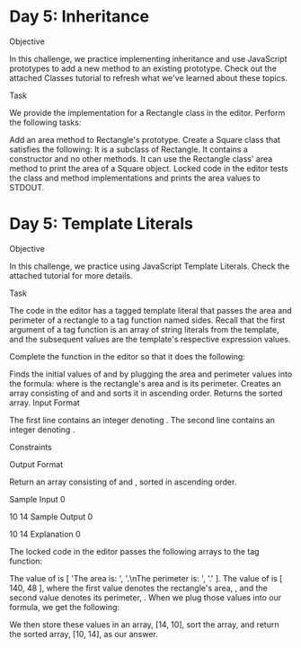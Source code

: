 # Day 5: Inheritance

Objective

In this challenge, we practice implementing inheritance and use JavaScript prototypes to add a new method to an existing prototype. Check out the attached Classes tutorial to refresh what we've learned about these topics.

Task

We provide the implementation for a Rectangle class in the editor. Perform the following tasks:

Add an area method to Rectangle's prototype.
Create a Square class that satisfies the following:
It is a subclass of Rectangle.
It contains a constructor and no other methods.
It can use the Rectangle class' area method to print the area of a Square object.
Locked code in the editor tests the class and method implementations and prints the area values to STDOUT.


# Day 5: Template Literals

Objective

In this challenge, we practice using JavaScript Template Literals. Check the attached tutorial for more details.

Task

The code in the editor has a tagged template literal that passes the area and perimeter of a rectangle to a tag function named sides. Recall that the first argument of a tag function is an array of string literals from the template, and the subsequent values are the template's respective expression values.

Complete the function in the editor so that it does the following:

Finds the initial values of  and  by plugging the area and perimeter values into the formula:
where  is the rectangle's area and  is its perimeter.
Creates an array consisting of  and  and sorts it in ascending order.
Returns the sorted array.
Input Format

The first line contains an integer denoting .
The second line contains an integer denoting .

Constraints

Output Format

Return an array consisting of  and , sorted in ascending order.

Sample Input 0

10
14
Sample Output 0

10
14
Explanation 0

The locked code in the editor passes the following arrays to the tag function:

The value of  is [ 'The area is: ', '.\nThe perimeter is: ', '.' ].
The value of  is [ 140, 48 ], where the first value denotes the rectangle's area, , and the second value denotes its perimeter, .
When we plug those values into our formula, we get the following:

We then store these values in an array, [14, 10], sort the array, and return the sorted array, [10, 14], as our answer.
